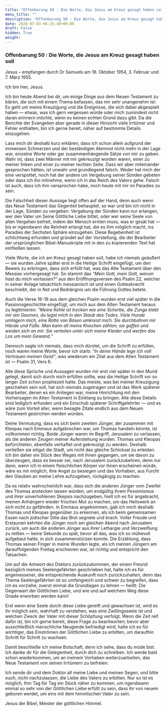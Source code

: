 ```yaml
---
title: "Offenbarung 50 : Die Worte, die Jesus am Kreuz gesagt haben soll"
menu_title: ""
description: "Offenbarung 50 : Die Worte, die Jesus am Kreuz gesagt haben soll"
date: 2020-07-03 06:25:48+00:00
draft: False
hidden: True
weight:
---
```

### Offenbarung 50 : Die Worte, die Jesus am Kreuz gesagt haben soll

Jesus – empfangen durch Dr Samuels am 18. Oktober 1954, 3. Februar und 7. März 1955.

Ich bin hier, Jesus.

Ich bin heute Abend bei dir, um einige Dinge aus dem Neuen Testament zu klären, die sich mit einem Thema befassen, das mir sehr unangenehm ist: Es geht um meine Kreuzigung und die Ereignisse, die sich dabei abgespielt haben — etwas, was ich gern vergessen würde oder mich zumindest nicht daran erinnern möchte, wenn es keinen echten Grund dazu gibt. Da die Berichte der Evangelien aber gerade in dieser Hinsicht viele Irrtümer und Fehler enthalten, bin ich gerne bereit, näher auf bestimmte Details einzugehen.

Lass mich dir deshalb kurz erklären, dass ich schon allein aufgrund der immensen Schmerzen und der beständigen Atemnot nicht mehr in der Lage war, einzelne Worte oder gar zusammenhängende Sätze von mir zu geben. Wahr ist, dass zwei Männer mit mir gekreuzigt worden waren, einer zu meiner linken und einer zu meiner rechten Seite. Dass wir aber miteinander gesprochen hätten, ist unwahr und grundlegend falsch. Weder hat mich der eine verspottet, noch hat der andere um Vergebung seiner Sünden gebeten oder dass ich ihn mitnehme, wenn ich in das Reich des Vaters gehe. Falsch ist auch, dass ich ihm versprochen habe, noch heute mit mir im Paradies zu sein.

Die Falschheit dieser Aussage liegt offen auf der Hand, denn auch wenn das Neue Testament das Gegenteil behauptet, so war und bin ich nicht in der Lage, Sünden zu vergeben. Vergebung der Sünden kann nur erlangen, wer den Vater um Seine Göttliche Liebe bittet, oder wer seine Seele von allen Vergehen befreit, indem der Mensch ernten muss, was er gesät hat — bis er irgendwann die Reinheit erlangt hat, die es ihm möglich macht, ins Paradies der Sechsten Sphäre einzugehen. Diese Begebenheit ist schlichtweg erfunden und gründet auf der Vorstellung, die der Bearbeiter der ursprünglichen Bibel-Manuskripte mit in den zu kopierenden Text hat einfließen lassen.

Viele Worte, die ich am Kreuz gesagt haben soll, habe ich niemals geäußert — sie wurden Jahre später erst in die Heilige Schrift eingefügt, um den Beweis zu erbringen, dass sich erfüllt hat, was das Alte Testament über den Messias vorhergesagt hat. So stammt das *“Mein Gott, mein Gott, warum hast du mich verlassen?“* aus den Eröffnungsversen des Psalm 22, welcher in seiner Anlage tatsächlich messianisch ist und einen Gottesknecht beschreibt, der in Not und Bedrängnis um die Führung Gottes betete.

Auch die Verse 16-19 aus dem gleichen Psalm wurden erst viel später in die Passionsgeschichte eingefügt, um mich aus dem Alten Testament heraus zu legitimieren: *“Meine Kehle ist trocken wie eine Scherbe, die Zunge klebt mir am Gaumen, du legst mich in den Staub des Todes. Viele Hunde umlagern mich, eine Rotte von Bösen umkreist mich. Sie durchbohren mir Hände und Füße. Man kann all meine Knochen zählen; sie gaffen und weiden sich an mir. Sie verteilen unter sich meine Kleider und werfen das Los um mein Gewand.“*

Dennoch sagte ich niemals, dass mich dürstet, um die Schrift zu erfüllen, noch waren meine Worte, bevor ich starb: *“In deine Hände lege ich voll Vertrauen meinen Geist“*, was wiederum ein Zitat aus dem Alten Testament ist — Psalm 31, Vers 6.

Alle diese Sprüche und Aussagen wurden mir erst viel später in den Mund gelegt, damit sich durch mich erfüllen sollte, was die Heilige Schrift vor so langer Zeit schon prophezeit hatte. Das meiste, was bei meiner Kreuzigung geschehen sein soll, hat sich niemals zugetragen und ist das Werk späterer Bearbeiter, denen es ein Anliegen war, meine Hinrichtung mit den Vorhersagen im Alten Testament in Einklang zu bringen. Alle diese Details sind lediglich erfunden und ein Einschub späterer Schriftgelehrter — und es wäre zum Vorteil aller, wenn besagte Zitate endlich aus dem Neuen Testament gestrichen werden würden.

Deine Vermutung, dass es sich beim zweiten Jünger, der zusammen mit Kleopas nach Emmaus aufgebrochen war, um Thomas handeln könnte, ist vollkommen richtig. Beide Jünger waren im Begriff, Jerusalem zu verlassen, als die anderen Zeugen meiner Auferstehung wurden. Thomas und Kleopas befürchteten, ebenfalls verhaftet und gekreuzigt zu werden. Deshalb verließen sie eiligst die Stadt, um nicht das gleiche Schicksal zu erleiden. Ich bin daher ein Stück des Weges mit ihnen gegangen, um sie davon zu überzeugen, dass es besser sei, nach Jerusalem zurückzukehren, denn nur dann, wenn ich in einem fleischlichen Körper vor ihnen erscheinen würde, wäre es mir möglich, ihre Angst zu besiegen und das Vorhaben, aus Furcht den Glauben an meine Lehre aufzugeben, rückgängig zu machen.

Da es relativ wahrscheinlich war, dass sich die anderen Jünger vom Zweifel des Thomas anstecken lassen würden, um endgültig ihrem Pessimismus und ihrer unverhohlenen Skepsis nachzugeben, hielt ich es für angebracht, meinen Anhängern wieder frischen Mut zu machen, um das Heilswerk an sich nicht zu gefährden. In Emmaus angekommen, gab ich mich deshalb Thomas und Kleopas gegenüber zu erkennen, als ich beim gemeinsamen Essen nach jüdischer Sitte das Brot segnete und brach. Voller Freude und Erstaunen kehrten die Jünger noch am gleichen Abend nach Jerusalem zurück, um auch die anderen Jünger aus ihrer Lethargie und Verzweiflung zu reißen — keine Sekunde zu spät, bevor all das, was ich so mühevoll aufgebaut hatte, in sich zusammenstürzen konnte. Die Erzählung, dass Thomas seinen Finger in meine Wunden legte, als ich meinen Jüngern am darauffolgenden Freitag erschienen war, ist richtig und entspricht den Tatsachen.

Um auf die Antwort des Doktors zurückzukommen, der einem Freund bezüglich meines Seelengefährten geschrieben hat, halte ich es für angemessener, die entsprechende Auskunft noch zurückzuhalten, denn das Thema Seelengefährten ist so umfangreich und schwer zu begreifen, dass ich es vorziehe, zuerst einmal die Grundlagen zu lehren — heißt: Die Gegenwart der Göttlichen Liebe, und wie und auf welchem Weg diese Gnade erworben werden kann!  

Erst wenn eine Seele durch diese Liebe gereift und gewachsen ist, wird es ihr möglich sein, wahrhaft zu verstehen, was eine Zwillingsseele ist und welchen Zweck der Vater mit dieser Schöpfung verfolgt. Wenn die Zeit reif dafür ist, bin ich gerne bereit, diese Frage zu beantworten; bevor aber ausschließlich menschliche Neugierde befriedigt wird, halte ich es für wichtiger, das Einströmen der Göttlichen Liebe zu erbitten, um daraufhin Schritt für Schritt zu wachsen.

Damit beschließe ich meine Botschaft, denn ich sehe, dass du müde bist. Ich danke dir für die Gelegenheit, durch dich zu schreiben. Ich werde bald schon wiederkommen, um an meinem Vorhaben weiterzuarbeiten, das Neue Testament von seinen Irrtümern zu befreien.

Ich sende dir und dem Doktor all meine Liebe und meinen Segen, und bitte euch, nicht nachzulassen, die Liebe des Vaters zu erbitten. Nur so ist es möglich, Ihm Tag für Tag ein Stück näher zu kommen, um irgendwann einmal so sehr von der Göttlichen Liebe erfüllt zu sein, dass ihr von neuem geboren werdet, um eins mit dem himmlischen Vater zu sein.

Jesus der Bibel, Meister der göttlichen Himmel.
